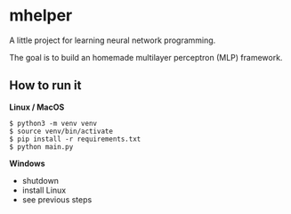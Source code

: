 # mhelper

A little project for learning neural network programming.

The goal is to build an homemade multilayer perceptron (MLP) framework.

## How to run it

**Linux / MacOS**

```
$ python3 -m venv venv
$ source venv/bin/activate
$ pip install -r requirements.txt
$ python main.py
```

**Windows**

* shutdown
* install Linux
* see previous steps
